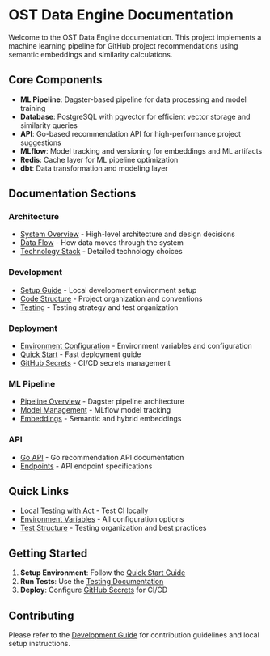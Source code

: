 # OST Data Engine Documentation

Welcome to the OST Data Engine documentation. This project implements a machine learning pipeline for GitHub project recommendations using semantic embeddings and similarity calculations.

## Core Components

- **ML Pipeline**: Dagster-based pipeline for data processing and model training
- **Database**: PostgreSQL with pgvector for efficient vector storage and similarity queries
- **API**: Go-based recommendation API for high-performance project suggestions
- **MLflow**: Model tracking and versioning for embeddings and ML artifacts
- **Redis**: Cache layer for ML pipeline optimization
- **dbt**: Data transformation and modeling layer

## Documentation Sections

### Architecture
- [System Overview](architecture/overview.md) - High-level architecture and design decisions
- [Data Flow](architecture/data-flow.md) - How data moves through the system
- [Technology Stack](architecture/technology-stack.md) - Detailed technology choices

### Development
- [Setup Guide](development/setup.md) - Local development environment setup
- [Code Structure](development/code-structure.md) - Project organization and conventions
- [Testing](testing/overview.md) - Testing strategy and test organization

### Deployment
- [Environment Configuration](deployment/environment.md) - Environment variables and configuration
- [Quick Start](deployment/quick-start.md) - Fast deployment guide
- [GitHub Secrets](deployment/github-secrets.md) - CI/CD secrets management

### ML Pipeline
- [Pipeline Overview](ml-pipeline/overview.md) - Dagster pipeline architecture
- [Model Management](ml-pipeline/models.md) - MLflow model tracking
- [Embeddings](ml-pipeline/embeddings.md) - Semantic and hybrid embeddings

### API
- [Go API](api/go-api.md) - Go recommendation API documentation
- [Endpoints](api/endpoints.md) - API endpoint specifications

## Quick Links

- [Local Testing with Act](deployment/github-secrets.md#local-testing-with-act) - Test CI locally
- [Environment Variables](deployment/environment.md) - All configuration options
- [Test Structure](testing/overview.md) - Testing organization and best practices

## Getting Started

1. **Setup Environment**: Follow the [Quick Start Guide](deployment/quick-start.md)
2. **Run Tests**: Use the [Testing Documentation](testing/overview.md)
3. **Deploy**: Configure [GitHub Secrets](deployment/github-secrets.md) for CI/CD

## Contributing

Please refer to the [Development Guide](development/setup.md) for contribution guidelines and local setup instructions.
